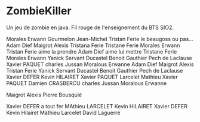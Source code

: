 ZombieKiller
============

Un jeu de zombie en java. Fil rouge de l'enseignement du BTS SIO2.

Morales Erwann
Gourmelon Jean-Michel
Tristan Ferie le beaugoss ou pas...
Adam Dief
Maigrot Alexis
Tristana Ferie
Tristane Ferie
Morales Erwann
Tristan Ferie aime la prendre
Adam Dief aime lui mettre
Tristane Ferie
Morales Erwann
Yanick Servant
Ducastel Benoit
Gauthier Pech de Laclause
Xavier PAQUET
charles Jussan
Moralous Erwanne
Adam Dief 
Maigrot Alexis
Tristan Ferie
Yanick Servant
Ducastel Benoit
Gauthier Pech de Laclause
Xavier DEFER
Kevin HILAIRET
Xavier PAQUET
Larcelet Mathieu
Xavier PAQUET
Damien CRASBERCU
charles Jussan
Moralous Erwanne

Maigrot Alexis
Pierre Bousquié 

Xavier DEFER a tout fer
MAthieu LARCELET
Kevin HILAIRET
Xavier DEFER
Kevin Hilairet
Mathieu Larcelet
David Laguerre

